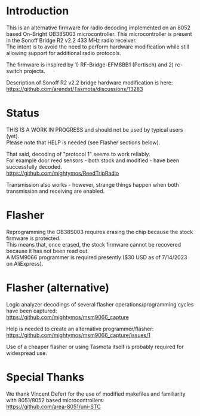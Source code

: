 # Introduction

This is an alternative firmware for radio decoding implemented on an 8052 based On-Bright OB38S003 microcontroller.
This microcontroller is present in the Sonoff Bridge R2 v2.2 433 MHz radio receiver.  
The intent is to avoid the need to perform hardware modification while still allowing support for additional radio protocols.  

The firmware is inspired by 1) RF-Bridge-EFM8BB1 (Portisch) and 2) rc-switch projects.  

Description of Sonoff R2 v2.2 bridge hardware modification is here:  
https://github.com/arendst/Tasmota/discussions/13283

# Status
THIS IS A WORK IN PROGRESS and should not be used by typical users (yet).  
Please note that HELP is needed (see Flasher sections below). 

That said, decoding of "protocol 1" seems to work reliably.  
For example door reed sensors - both stock and modified - have been successfully decoded.  
https://github.com/mightymos/ReedTripRadio

Transmission also works - however, strange things happen when both transmission and receiving are enabled.  

# Flasher
Reprogramming the OB38S003 requires erasing the chip because the stock firmware is protected.  
This means that, once erased, the stock firmware cannot be recovered because it has not been read out.  
A MSM9066 programmer is required presently ($30 USD as of 7/14/2023 on AliExpress).  

# Flasher (alternative)
Logic analyzer decodings of several flasher operations/programming cycles have been captured:  
https://github.com/mightymos/msm9066_capture

Help is needed to create an alternative programmer/flasher:  
https://github.com/mightymos/msm9066_capture/issues/1


Use of a cheaper flasher or using Tasmota itself is probably required for widespread use.  


# Special Thanks
We thank Vincent Defert for the use of modified makefiles and familiarity with 8051/8052 based microcontrollers:  
https://github.com/area-8051/uni-STC